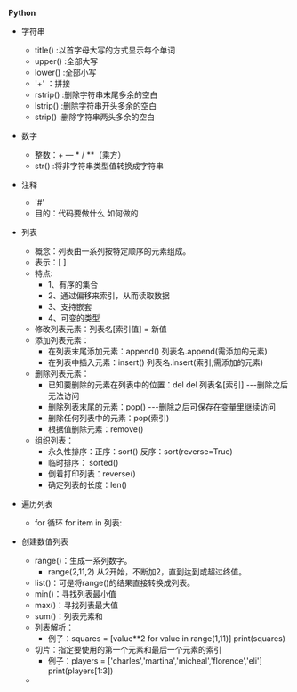 **Python**

- 字符串
   - title() :以首字母大写的方式显示每个单词
   - upper() :全部大写
   - lower() :全部小写
   - '+' ：拼接
   - rstrip() :删除字符串末尾多余的空白
   - lstrip() :删除字符串开头多余的空白
   - strip() :删除字符串两头多余的空白

- 数字
	- 整数：+ — * / **（乘方）
	- str() :将非字符串类型值转换成字符串
	
- 注释
	- '#'
	- 目的：代码要做什么 如何做的

- 列表
	- 概念：列表由一系列按特定顺序的元素组成。
	- 表示：[ ]
	- 特点: 
        - 1、有序的集合
        - 2、通过偏移来索引，从而读取数据
        - 3、支持嵌套
        - 4、可变的类型
	- 修改列表元素：列表名[索引值] = 新值
	- 添加列表元素：
	   - 在列表末尾添加元素：append()  列表名.append(需添加的元素)
		- 在列表中插入元素：insert()    列表名.insert(索引,需添加的元素)
	- 删除列表元素：
	   - 已知要删除的元素在列表中的位置：del    del 列表名[索引]    ---删除之后无法访问
		- 删除列表末尾的元素：pop()   ---删除之后可保存在变量里继续访问
		- 删除任何列表中的元素：pop(索引)
		- 根据值删除元素：remove() 
	- 组织列表：
      - 永久性排序：正序：sort()    反序：sort(reverse=True)
      - 临时排序：  sorted() 
      - 倒着打印列表：reverse() 
      - 确定列表的长度：len() 
- 遍历列表
    - for 循环    for item in 列表:
- 创建数值列表
    - range()：生成一系列数字。
        - range(2,11,2) 从2开始，不断加2，直到达到或超过终值。
    - list()：可是将range()的结果直接转换成列表。 
    - min()：寻找列表最小值
    - max()：寻找列表最大值
    - sum()：列表元素和
    - 列表解析：
        - 例子：squares = [value**2 for value in range(1,11)]  print(squares)
    - 切片：指定要使用的第一个元素和最后一个元素的索引
        - 例子：players = ['charles','martina','micheal','florence','eli']      print(players[1:3])
    - 
  


